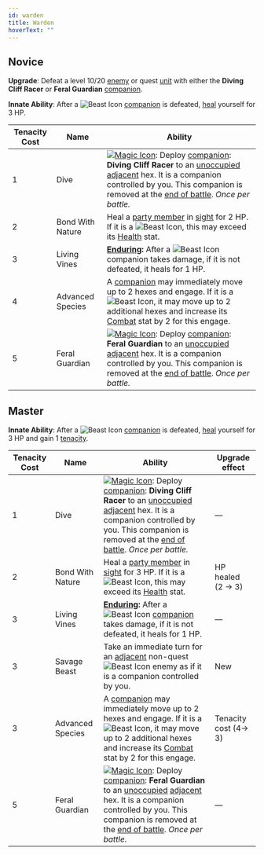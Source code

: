 ```yaml
---
id: warden
title: Warden
hoverText: ""
---
```


## Novice

**Upgrade**: Defeat a level 10/20 [enemy](/docs/glossary/enemy) or quest [unit](/docs/glossary/unit) with either the **Diving Cliff Racer** or **Feral Guardian** [companion](/docs/glossary/companion).

**Innate Ability**: After a <img src="/icons/beast.svg" alt="Beast Icon" class="icon-svg" /> [companion](/docs/glossary/companion) is defeated, [heal](/docs/glossary/healing) yourself for 3 HP.

| Tenacity Cost | Name             | Ability                                                                                                                                                                                                                                                                                                                                                                                               |
| ------------- | ---------------- | ----------------------------------------------------------------------------------------------------------------------------------------------------------------------------------------------------------------------------------------------------------------------------------------------------------------------------------------------------------------------------------------------------- |
| 1             | Dive             | [<img src="/icons/magic.svg" alt="Magic Icon" class="icon-svg" />](docs/battles/battle-forms/magic): Deploy [companion](/docs/glossary/companion): **Diving Cliff Racer** to an [unoccupied](/docs/glossary/occupied) [adjacent](/docs/glossary/adjacent) hex. It is a companion controlled by you. This companion is removed at the [end of battle](/docs/battles/end-of-battle). _Once per battle._ |
| 2             | Bond With Nature | Heal a [party member](/docs/glossary/party) in [sight](/docs/glossary/sight) for 2 HP. If it is a <img src="/icons/beast.svg" alt="Beast Icon" class="icon-svg" />, this may exceed its [Health](/docs/adventurer/stats/health) stat.                                                                                                                                                                 |
| 3             | Living Vines     | **[Enduring](/docs/glossary/enduring):** After a <img src="/icons/beast.svg" alt="Beast Icon" class="icon-svg" /> companion takes damage, if it is not defeated, it heals for 1 HP.                                                                                                                                                                                                                   |
| 4             | Advanced Species | A [companion](/docs/glossary/companion) may immediately move up to 2 hexes and engage. If it is a <img src="/icons/beast.svg" alt="Beast Icon" class="icon-svg" />, it may move up to 2 additional hexes and increase its [Combat](/docs/adventurer/skill-lines/combat) stat by 2 for this engage.                                                                                                    |
| 5             | Feral Guardian   | [<img src="/icons/magic.svg" alt="Magic Icon" class="icon-svg" />](docs/battles/battle-forms/magic): Deploy [companion](/docs/glossary/companion): **Feral Guardian** to an [unoccupied](/docs/glossary/occupied) [adjacent](/docs/glossary/adjacent) hex. It is a companion controlled by you. This companion is removed at the [end of battle](/docs/battles/end-of-battle). _Once per battle._     |

## Master

**Innate Ability**: After a <img src="/icons/beast.svg" alt="Beast Icon" class="icon-svg" /> [companion](/docs/glossary/companion) is defeated, [heal](/docs/glossary/healing) yourself for 3 HP and gain 1 [tenacity](/docs/glossary/tenacity).

| Tenacity Cost | Name             | Ability                                                                                                                                                                                                                                                                                                                                                                                               | Upgrade effect        |
| ------------- | ---------------- | ----------------------------------------------------------------------------------------------------------------------------------------------------------------------------------------------------------------------------------------------------------------------------------------------------------------------------------------------------------------------------------------------------- | --------------------- |
| 1             | Dive             | [<img src="/icons/magic.svg" alt="Magic Icon" class="icon-svg" />](docs/battles/battle-forms/magic): Deploy [companion](/docs/glossary/companion): **Diving Cliff Racer** to an [unoccupied](/docs/glossary/occupied) [adjacent](/docs/glossary/adjacent) hex. It is a companion controlled by you. This companion is removed at the [end of battle](/docs/battles/end-of-battle). _Once per battle._ | —                     |
| 2             | Bond With Nature | Heal a [party member](/docs/glossary/party) in [sight](/docs/glossary/sight) for 3 HP. If it is a <img src="/icons/beast.svg" alt="Beast Icon" class="icon-svg" />, this may exceed its [Health](/docs/adventurer/stats/health) stat.                                                                                                                                                                 | HP healed<br/>(2 → 3) |
| 3             | Living Vines     | **[Enduring](/docs/glossary/enduring):** After a <img src="/icons/beast.svg" alt="Beast Icon" class="icon-svg" /> [companion](/docs/glossary/companion) takes damage, if it is not defeated, it heals for 1 HP.                                                                                                                                                                                       | —                     |
| 3             | Savage Beast     | Take an immediate turn for an [adjacent](/docs/glossary/adjacent) non-quest <img src="/icons/beast.svg" alt="Beast Icon" class="icon-svg" /> enemy as if it is a companion controlled by you.                                                                                                                                                                                                         | New                   |
| 3             | Advanced Species | A [companion](/docs/glossary/companion) may immediately move up to 2 hexes and engage. If it is a <img src="/icons/beast.svg" alt="Beast Icon" class="icon-svg" />, it may move up to 2 additional hexes and increase its [Combat](/docs/adventurer/skill-lines/combat) stat by 2 for this engage.                                                                                                    | Tenacity cost (4→ 3)  |
| 5             | Feral Guardian   | [<img src="/icons/magic.svg" alt="Magic Icon" class="icon-svg" />](docs/battles/battle-forms/magic): Deploy [companion](/docs/glossary/companion): **Feral Guardian** to an [unoccupied](/docs/glossary/occupied) [adjacent](/docs/glossary/adjacent) hex. It is a companion controlled by you. This companion is removed at the [end of battle](/docs/battles/end-of-battle). _Once per battle._     | —                     |
